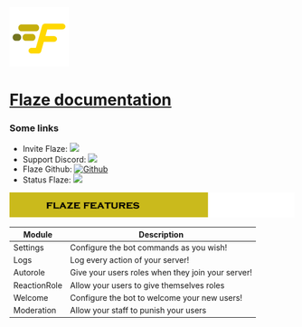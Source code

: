 ![Flaze](docs/images/logo105x105.png)
# [Flaze documentation](https://github.com/furiozia/Flaze/wiki)  

### Some links
 * Invite Flaze: [<img src="https://img.shields.io/badge/Flaze-Invite-green?style=flat-square">](https://invite.flazebot.com)
 * Support Discord: [<img src="https://discordapp.com/api/guilds/813024193968734239/widget.png">](https://discord.flazebot.com)
 * Flaze Github: [![Github](https://img.shields.io/badge/Github-Flaze-orange?style=flat-square)](https://github.com/FlazeBot)
 * Status Flaze: [<img src="https://img.shields.io/uptimerobot/ratio/7/m788269344-84eeda928cac35c6769f315e?style=flat-square">](https://stats.uptimerobot.com/DWy1AuBpAr)
  
  
![Flaze Features](docs/images/flaze_features.png)  

|Module|Description|
|-------|-----------|
|Settings|Configure the bot commands as you wish!|
|Logs|Log every action of your server!|
|Autorole|Give your users roles when they join your server!|
|ReactionRole|Allow your users to give themselves roles|
|Welcome|Configure the bot to welcome your new users!|
|Moderation|Allow your staff to punish your users|
